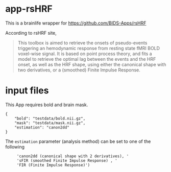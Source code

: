 # app-rsHRF

This is a brainlife wrapper for https://github.com/BIDS-Apps/rsHRF 

According to rsHRF site,

> This toolbox is aimed to retrieve the onsets of pseudo-events triggering an hemodynamic response from resting state fMRI BOLD voxel-wise signal. It is based on point process theory, and fits a model to retrieve the optimal lag between the events and the HRF onset, as well as the HRF shape, using either the canonical shape with two derivatives, or a (smoothed) Finite Impulse Response.

# input files

This App requires bold and brain mask. 

```
{
	"bold": "testdata/bold.nii.gz",
	"mask": "testdata/mask.nii.gz",
	"estimation": "canon2dd"
}
```

The `estimation` parameter (analysis method) can be set to one of the following

```
	 'canon2dd (canonical shape with 2 derivatives), '
	 'sFIR (smoothed Finite Impulse Response) , '
	 'FIR (Finite Impulse Response)')
```


